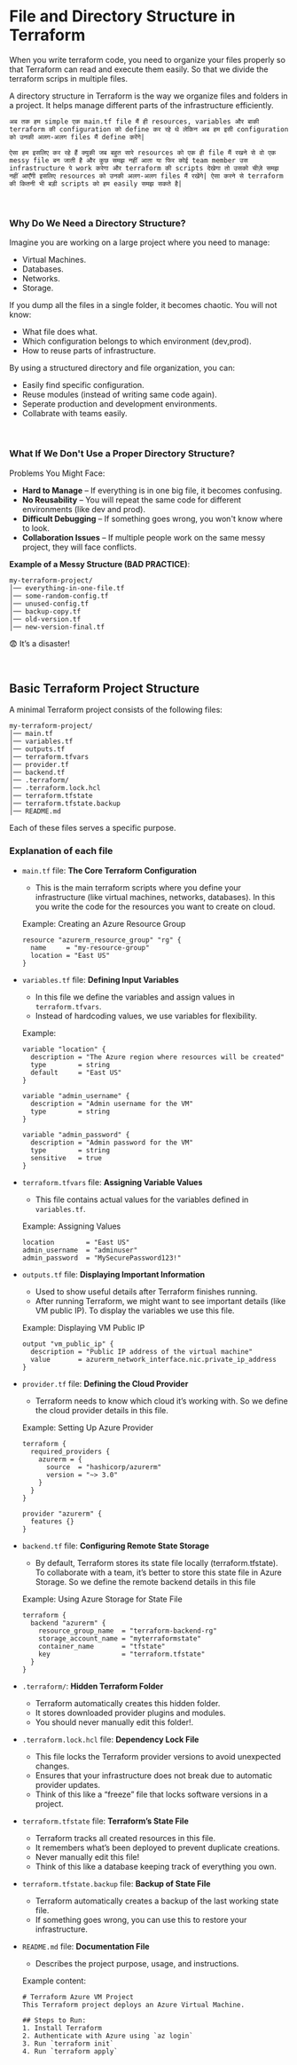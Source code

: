 # File and Directory Structure in Terraform

When you write terraform code, you need to organize your files properly so that Terraform can read and execute them easily. So that we divide the terraform scrips in multiple files.

A directory structure in Terraform is the way we organize files and folders in a project. It helps manage different parts of the infrastructure efficiently.

```अब तक हम simple एक main.tf file मैं ही resources, variables और बाकी terraform की configuration को define कर रहे थे लेकिन अब हम इसी configuration को उनकी अलग-अलग files मैं define करेंगे|```

```ऐसा हम इसलिए कर रहे हैं क्युकी जब बहुत सारे resources को एक ही file मैं रखने से वो एक messy file बन जाती है और कुछ समझ नहीं आता या फिर कोई team member उस infrastructure पे work करेगा और terraform की scripts देखेगा तो उसको चीज़े समझ नहीं आएँगी इसलिए resources को उनकी अलग-अलग files मैं रखेंगे| ऐसा करने से terraform की कितनी भी बड़ी scripts को हम easily समझ सकते है|```

<br>

### Why Do We Need a Directory Structure?

Imagine you are working on a large project where you need to manage:
- Virtual Machines.
- Databases.
- Networks.
- Storage.

If you dump all the files in a single folder, it becomes chaotic. You will not know:
- What file does what.
- Which configuration belongs to which environment (dev,prod).
- How to reuse parts of infrastructure.

By using a structured directory and file organization, you can:
- Easily find specific configuration.
- Reuse modules (instead of writing same code again).
- Seperate production and development environments.
- Collabrate with teams easily.

<br>

### What If We Don't Use a Proper Directory Structure?

Problems You Might Face:

- **Hard to Manage** – If everything is in one big file, it becomes confusing.
- **No Reusability** – You will repeat the same code for different environments (like dev and prod).
- **Difficult Debugging** – If something goes wrong, you won't know where to look.
- **Collaboration Issues** – If multiple people work on the same messy project, they will face conflicts.

**Example of a Messy Structure (BAD PRACTICE)**:
```
my-terraform-project/
│── everything-in-one-file.tf
│── some-random-config.tf
│── unused-config.tf
│── backup-copy.tf
│── old-version.tf
│── new-version-final.tf
```
😨 It’s a disaster!

<br>

## Basic Terraform Project Structure

A minimal Terraform project consists of the following files:

```
my-terraform-project/
│── main.tf
│── variables.tf
│── outputs.tf
│── terraform.tfvars
│── provider.tf
│── backend.tf
│── .terraform/
│── .terraform.lock.hcl
│── terraform.tfstate
│── terraform.tfstate.backup
│── README.md
```

Each of these files serves a specific purpose.

### Explanation of each file

- ```main.tf``` file: **The Core Terraform Configuration**
  - This is the main terraform scripts where you define your infrastructure (like virtual machines, networks, databases). In this you write the code for the resources you want to create on cloud.

  Example: Creating an Azure Resource Group

  ```
  resource "azurerm_resource_group" "rg" {
    name     = "my-resource-group"
    location = "East US"
  }
  ```

- ```variables.tf``` file: **Defining Input Variables**
  - In this file we define the variables and assign values in ```terraform.tfvars```.
  - Instead of hardcoding values, we use variables for flexibility.

  Example: 
  ```
  variable "location" {
    description = "The Azure region where resources will be created"
    type        = string
    default     = "East US"
  }

  variable "admin_username" {
    description = "Admin username for the VM"
    type        = string
  }

  variable "admin_password" {
    description = "Admin password for the VM"
    type        = string
    sensitive   = true
  }
  ```

- ```terraform.tfvars``` file: **Assigning Variable Values**
  - This file contains actual values for the variables defined in ```variables.tf```.

  Example: Assigning Values

  ```
  location        = "East US"
  admin_username  = "adminuser"
  admin_password  = "MySecurePassword123!"
  ```

- ```outputs.tf``` file: **Displaying Important Information**
  - Used to show useful details after Terraform finishes running.
  - After running Terraform, we might want to see important details (like VM public IP). To display the variables we use this file.
 
  Example: Displaying VM Public IP

  ```
  output "vm_public_ip" {
    description = "Public IP address of the virtual machine"
    value       = azurerm_network_interface.nic.private_ip_address
  }
  ```

- ```provider.tf``` file: **Defining the Cloud Provider**
  - Terraform needs to know which cloud it’s working with. So we define the cloud provider details in this file.

  Example: Setting Up Azure Provider

  ```
  terraform {
    required_providers {
      azurerm = {
        source  = "hashicorp/azurerm"
        version = "~> 3.0"
      }
    }
  }

  provider "azurerm" {
    features {}
  }
  ```

- ```backend.tf``` file: **Configuring Remote State Storage**
  - By default, Terraform stores its state file locally (terraform.tfstate). To collaborate with a team, it’s better to store this state file in Azure Storage. So we define the remote backend details in this file
 
  Example: Using Azure Storage for State File

  ```
  terraform {
    backend "azurerm" {
      resource_group_name  = "terraform-backend-rg"
      storage_account_name = "myterraformstate"
      container_name       = "tfstate"
      key                  = "terraform.tfstate"
    }
  }
  ```

- ```.terraform/```: **Hidden Terraform Folder**
  - Terraform automatically creates this hidden folder.
  - It stores downloaded provider plugins and modules.
  - You should never manually edit this folder!.
 
- ```.terraform.lock.hcl``` file: **Dependency Lock File**
  - This file locks the Terraform provider versions to avoid unexpected changes.
  - Ensures that your infrastructure does not break due to automatic provider updates.
  - Think of this like a “freeze” file that locks software versions in a project.

- ```terraform.tfstate``` file: **Terraform’s State File**
  - Terraform tracks all created resources in this file.
  - It remembers what’s been deployed to prevent duplicate creations.
  - Never manually edit this file!
  - Think of this like a database keeping track of everything you own.
 
- ```terraform.tfstate.backup``` file: **Backup of State File**
  - Terraform automatically creates a backup of the last working state file.
  - If something goes wrong, you can use this to restore your infrastructure.

- ```README.md``` file: **Documentation File**
  - Describes the project purpose, usage, and instructions.

  Example content:

  ```
  # Terraform Azure VM Project
  This Terraform project deploys an Azure Virtual Machine.

  ## Steps to Run:
  1. Install Terraform
  2. Authenticate with Azure using `az login`
  3. Run `terraform init`
  4. Run `terraform apply`
  ```

  
